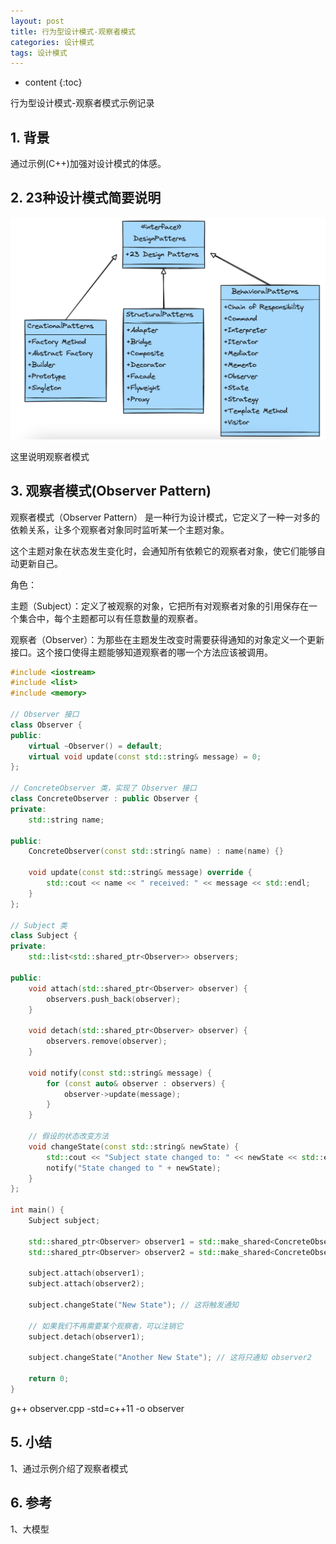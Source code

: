 ```yaml
---
layout: post
title: 行为型设计模式-观察者模式
categories: 设计模式
tags: 设计模式
---
```


* content
{:toc}

行为型设计模式-观察者模式示例记录



## 1. 背景

通过示例(C++)加强对设计模式的体感。

## 2. 23种设计模式简要说明

![23种设计模式](/images/2024-05-12-20240512100608.png)

这里说明观察者模式

## 3. 观察者模式(Observer Pattern)

观察者模式（Observer Pattern） 是一种行为设计模式，它定义了一种一对多的依赖关系，让多个观察者对象同时监听某一个主题对象。

这个主题对象在状态发生变化时，会通知所有依赖它的观察者对象，使它们能够自动更新自己。

角色：

主题（Subject）：定义了被观察的对象，它把所有对观察者对象的引用保存在一个集合中，每个主题都可以有任意数量的观察者。

观察者（Observer）：为那些在主题发生改变时需要获得通知的对象定义一个更新接口。这个接口使得主题能够知道观察者的哪一个方法应该被调用。

```cpp
#include <iostream>  
#include <list>  
#include <memory>  
  
// Observer 接口  
class Observer {  
public:  
    virtual ~Observer() = default;  
    virtual void update(const std::string& message) = 0;  
};  
  
// ConcreteObserver 类，实现了 Observer 接口  
class ConcreteObserver : public Observer {  
private:  
    std::string name;  
  
public:  
    ConcreteObserver(const std::string& name) : name(name) {}  
  
    void update(const std::string& message) override {  
        std::cout << name << " received: " << message << std::endl;  
    }  
};  
  
// Subject 类  
class Subject {  
private:  
    std::list<std::shared_ptr<Observer>> observers;  
  
public:  
    void attach(std::shared_ptr<Observer> observer) {  
        observers.push_back(observer);  
    }  
  
    void detach(std::shared_ptr<Observer> observer) {  
        observers.remove(observer);  
    }  
  
    void notify(const std::string& message) {  
        for (const auto& observer : observers) {  
            observer->update(message);  
        }  
    }  
  
    // 假设的状态改变方法  
    void changeState(const std::string& newState) {  
        std::cout << "Subject state changed to: " << newState << std::endl;  
        notify("State changed to " + newState);  
    }  
};  
  
int main() {  
    Subject subject;  
  
    std::shared_ptr<Observer> observer1 = std::make_shared<ConcreteObserver>("Observer 1");  
    std::shared_ptr<Observer> observer2 = std::make_shared<ConcreteObserver>("Observer 2");  
  
    subject.attach(observer1);  
    subject.attach(observer2);  
  
    subject.changeState("New State"); // 这将触发通知  
  
    // 如果我们不再需要某个观察者，可以注销它  
    subject.detach(observer1);  
  
    subject.changeState("Another New State"); // 这将只通知 observer2  
  
    return 0;  
}
```

g++ observer.cpp -std=c++11 -o observer

## 5. 小结

1、通过示例介绍了观察者模式

## 6. 参考

1、大模型
